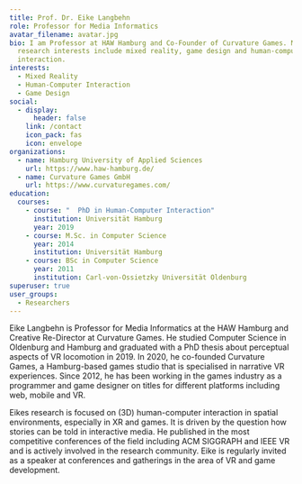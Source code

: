 ```yaml
---
title: Prof. Dr. Eike Langbehn
role: Professor for Media Informatics
avatar_filename: avatar.jpg
bio: I am Professor at HAW Hamburg and Co-Founder of Curvature Games. My
  research interests include mixed reality, game design and human-computer
  interaction.
interests:
  - Mixed Reality
  - Human-Computer Interaction
  - Game Design
social:
  - display:
      header: false
    link: /contact
    icon_pack: fas
    icon: envelope
organizations:
  - name: Hamburg University of Applied Sciences
    url: https://www.haw-hamburg.de/
  - name: Curvature Games GmbH
    url: https://www.curvaturegames.com/
education:
  courses:
    - course: "  PhD in Human-Computer Interaction"
      institution: Universität Hamburg
      year: 2019
    - course: M.Sc. in Computer Science
      year: 2014
      institution: Universität Hamburg
    - course: BSc in Computer Science
      year: 2011
      institution: Carl-von-Ossietzky Universität Oldenburg
superuser: true
user_groups:
  - Researchers
---
```

Eike Langbehn is Professor for Media Informatics at the HAW Hamburg and Creative Re-Director at Curvature Games. He studied Computer Science in Oldenburg and Hamburg and graduated with a PhD thesis about perceptual aspects of VR locomotion in 2019. In 2020, he co-founded Curvature Games, a Hamburg-based games studio that is specialised in narrative VR experiences. Since 2012, he has been working in the games industry as a programmer and game designer on titles for different platforms including web, mobile and VR.

Eikes research is focused on (3D) human-computer interaction in spatial environments, especially in XR and games. It is driven by the question how stories can be told in interactive media. He published in the most competitive conferences of the field including ACM SIGGRAPH and IEEE VR and is actively involved in the research community. Eike is regularly invited as a speaker at conferences and gatherings in the area of VR and game development.